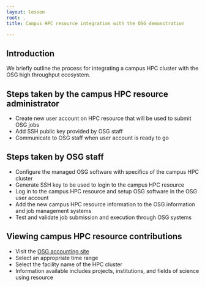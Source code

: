 ```yaml
---
layout: lesson
root: .
title: Campus HPC resource integration with the OSG demonstration

---
```


## Introduction

We briefly outline the process for integrating a campus HPC cluster with the OSG high throughput ecosystem.

## Steps taken by the campus HPC resource administrator
   * Create new user account on HPC resource that will be used to submit OSG jobs
   * Add SSH public key provided by OSG staff
   * Communicate to OSG staff when user account is ready to go

## Steps taken by OSG staff
   * Configure the managed OSG software with specifics of the campus HPC cluster
   * Generate SSH key to be used to login to the campus HPC resource
   * Log in to the campus HPC resource and setup OSG software in the OSG user account
   * Add the new campus HPC resource information to the OSG information and job management systems
   * Test and validate job submission and execution through OSG systems

## Viewing campus HPC resource contributions
   * Visit the [OSG accounting site](https://gracc.opensciencegrid.org/dashboard/db/payload-jobs-summary?orgId=1)
   * Select an appropriate time range 
   * Select the facility name of the HPC cluster
   * Information available includes projects, institutions, and fields of science using resource

